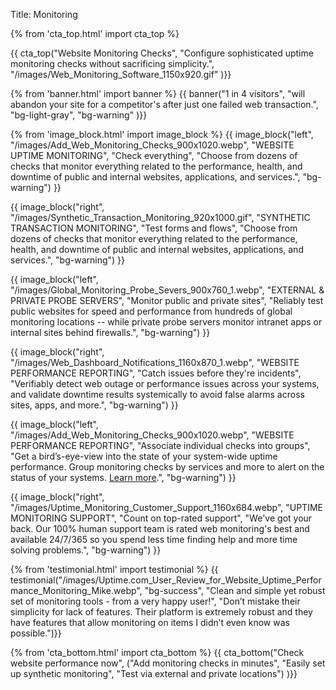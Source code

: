 Title: Monitoring

{% from 'cta_top.html' import cta_top %}

{{ cta_top("Website Monitoring Checks",
  "Configure sophisticated uptime monitoring checks without sacrificing simplicity.",
  "/images/Web_Monitoring_Software_1150x920.gif"
)}}

{% from 'banner.html' import banner %}
{{ banner("1 in 4 visitors",
  "will abandon your site for a competitor's after just one failed web transaction.",
  "bg-light-gray",
  "bg-warning"
)}}

{% from 'image_block.html' import image_block %}
{{ image_block("left", "/images/Add_Web_Monitoring_Checks_900x1020.webp",
"WEBSITE UPTIME MONITORING",
"Check everything",
"Choose from dozens of checks that monitor everything related to the performance, health, and downtime of public and internal websites, applications, and services.",
"bg-warning") }}

{{ image_block("right", "/images/Synthetic_Transaction_Monitoring_920x1000.gif",
"SYNTHETIC TRANSACTION MONITORING",
"Test forms and flows",
"Choose from dozens of checks that monitor everything related to the performance, health, and downtime of public and internal websites, applications, and services.",
"bg-warning") }}

{{ image_block("left", "/images/Global_Monitoring_Probe_Severs_900x760_1.webp",
"EXTERNAL &amp; PRIVATE PROBE SERVERS",
"Monitor public and private sites",
"Reliably test public websites for speed and performance from hundreds of global monitoring locations -- while private probe servers monitor intranet apps or internal sites behind firewalls.",
"bg-warning") }}

{{ image_block("right", "/images/Web_Dashboard_Notifications_1160x870_1.webp",
"WEBSITE PERFORMANCE REPORTING",
"Catch issues before they're incidents",
"Verifiably detect web outage or performance issues across your systems, and validate downtime results systemically to avoid false alarms across sites, apps, and more.",
"bg-warning") }}

{{ image_block("left", "/images/Add_Web_Monitoring_Checks_900x1020.webp",
"WEBSITE PERFORMANCE REPORTING",
"Associate individual checks into groups",
"Get a bird’s-eye-view into the state of your system-wide uptime performance. Group monitoring checks by services and more to alert on the status of your systems. <a href='/group-checks' target='_blank'>Learn more</a>.",
"bg-warning") }}

{{ image_block("right", "/images/Uptime_Monitoring_Customer_Support_1160x684.webp",
"UPTIME MONITORING SUPPORT",
"Count on top-rated support",
"We've got your back. Our 100% human support team is rated web monitoring's best and available 24/7/365 so you spend less time finding help and more time solving problems.",
"bg-warning") }}

{% from 'testimonial.html' import testimonial %}
{{ testimonial("/images/Uptime.com_User_Review_for_Website_Uptime_Performance_Monitoring_Mike.webp",
  "bg-success",
  "Clean and simple yet robust set of monitoring tools - from a very happy user!",
  "Don’t mistake their simplicity for lack of features. Their platform is extremely robust and they have features that allow monitoring on items I didn’t even know was possible.")}}

{% from 'cta_bottom.html' import cta_bottom %}
{{ cta_bottom("Check website performance now",
  ("Add monitoring checks in minutes",
  "Easily set up synthetic monitoring",
  "Test via external and private locations")
  )}}
